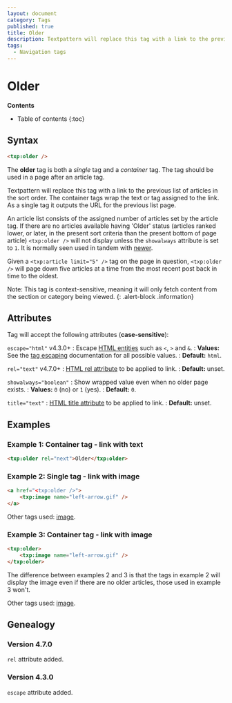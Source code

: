 ```yaml
---
layout: document
category: Tags
published: true
title: Older
description: Textpattern will replace this tag with a link to the previous list of articles in the sort order.
tags:
  - Navigation tags
---
```


# Older

**Contents**

* Table of contents
{:toc}

## Syntax

~~~ html
<txp:older />
~~~

The **older** tag is both a *single* tag and a *container* tag. The tag should be used in a page after an article tag.

Textpattern will replace this tag with a link to the previous list of articles in the sort order. The container tags wrap the text or tag assigned to the link. As a single tag it outputs the URL for the previous list page.

An article list consists of the assigned number of articles set by the article tag. If there are no articles available having 'Older' status (articles ranked lower, or later, in the present sort criteria than the present bottom of page article) `<txp:older />` will not display unless the `showalways` attribute is set to `1`. It is normally seen used in tandem with [newer](/tags/newer).

Given a `<txp:article limit="5" />` tag on the page in question, `<txp:older />` will page down five articles at a time from the most recent post back in time to the oldest.

Note: This tag is context-sensitive, meaning it will only fetch content from the section or category being viewed.
{: .alert-block .information}

## Attributes

Tag will accept the following attributes (**case-sensitive**):

`escape="html"` <span class="footnote warning">v4.3.0+</span>
: Escape [HTML entities](https://developer.mozilla.org/en-US/docs/Glossary/Entity) such as `<`, `>` and `&`.
: **Values:** See the [tag escaping](/tags/learning/#tag-escaping) documentation for all possible values.
: **Default:** `html`.

`rel="text"` <span class="footnote warning">v4.7.0+</span>
: [HTML rel attribute](https://developer.mozilla.org/en-US/docs/Web/HTML/Attributes) to be applied to link.
: **Default:** unset.

`showalways="boolean"`
: Show wrapped value even when no older page exists.
: **Values:** `0` (no) or `1` (yes).
: **Default:** `0`.

`title="text"`
: [HTML title attribute](https://developer.mozilla.org/en-US/docs/Web/HTML/Global_attributes#title) to be applied to link.
: **Default:** unset.

## Examples

### Example 1: Container tag - link with text

~~~ html
<txp:older rel="next">Older</txp:older>
~~~

### Example 2: Single tag - link with image

~~~ html
<a href="<txp:older />">
    <txp:image name="left-arrow.gif" />
</a>
~~~

Other tags used: [image](/tags/image).

### Example 3: Container tag - link with image

~~~ html
<txp:older>
    <txp:image name="left-arrow.gif" />
</txp:older>
~~~

The difference between examples 2 and 3 is that the tags in example 2 will display the image even if there are no older articles, those used in example 3 won't.

Other tags used: [image](/tags/image).

## Genealogy

### Version 4.7.0

`rel` attribute added.

### Version 4.3.0

`escape` attribute added.
